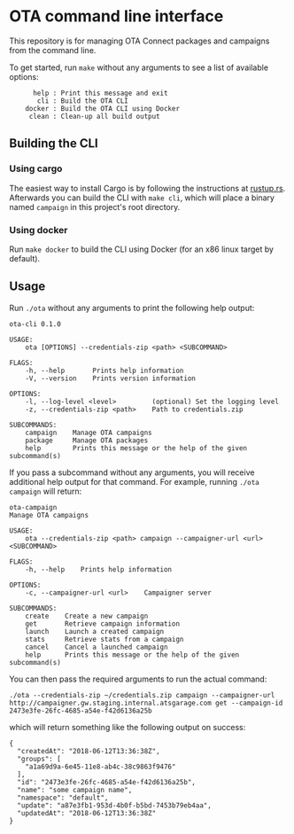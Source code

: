 # OTA command line interface

This repository is for managing OTA Connect packages and campaigns from the command line.

To get started, run `make` without any arguments to see a list of available options:

```
      help : Print this message and exit
       cli : Build the OTA CLI
    docker : Build the OTA CLI using Docker
     clean : Clean-up all build output
```

## Building the CLI

### Using cargo

The easiest way to install Cargo is by following the instructions at [rustup.rs](https://rustup.rs). Afterwards you can build the CLI with `make cli`, which will place a binary named `campaign` in this project's root directory.

### Using docker

Run `make docker` to build the CLI using Docker (for an x86 linux target by default).

## Usage

Run `./ota` without any arguments to print the following help output:

```
ota-cli 0.1.0

USAGE:
    ota [OPTIONS] --credentials-zip <path> <SUBCOMMAND>

FLAGS:
    -h, --help       Prints help information
    -V, --version    Prints version information

OPTIONS:
    -l, --log-level <level>         (optional) Set the logging level
    -z, --credentials-zip <path>    Path to credentials.zip

SUBCOMMANDS:
    campaign    Manage OTA campaigns
    package     Manage OTA packages
    help        Prints this message or the help of the given subcommand(s)
```

If you pass a subcommand without any arguments, you will receive additional help output for that command. For example, running `./ota campaign` will return:

```
ota-campaign
Manage OTA campaigns

USAGE:
    ota --credentials-zip <path> campaign --campaigner-url <url> <SUBCOMMAND>

FLAGS:
    -h, --help    Prints help information

OPTIONS:
    -c, --campaigner-url <url>    Campaigner server

SUBCOMMANDS:
    create    Create a new campaign
    get       Retrieve campaign information
    launch    Launch a created campaign
    stats     Retrieve stats from a campaign
    cancel    Cancel a launched campaign
    help      Prints this message or the help of the given subcommand(s)
```

You can then pass the required arguments to run the actual command:

`./ota --credentials-zip ~/credentials.zip campaign --campaigner-url http://campaigner.gw.staging.internal.atsgarage.com get --campaign-id 2473e3fe-26fc-4685-a54e-f42d6136a25b`

which will return something like the following output on success:

```
{
  "createdAt": "2018-06-12T13:36:38Z",
  "groups": [
    "a1a69d9a-6e45-11e8-ab4c-38c9863f9476"
  ],
  "id": "2473e3fe-26fc-4685-a54e-f42d6136a25b",
  "name": "some campaign name",
  "namespace": "default",
  "update": "a87e3fb1-953d-4b0f-b5bd-7453b79eb4aa",
  "updatedAt": "2018-06-12T13:36:38Z"
}
```
